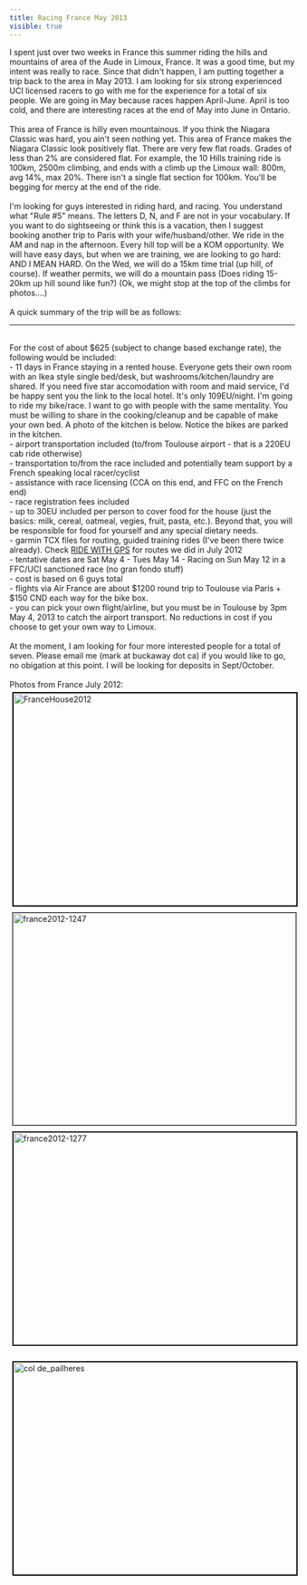 ---title: Racing France May 2013visible: true---<div>
  I spent just over two weeks in France this summer riding the hills and mountains of area of the Aude in Limoux, France. It was a good time, but my intent was really to race. Since that didn't happen, I am putting together a trip back to the area in May 2013. I am looking for six strong experienced UCI licensed racers to go with me for the experience for a total of six people. We are going in May because races happen April-June. April is too cold, and there are interesting races at the end of May into June in Ontario.<br /><br />This area of France is hilly even mountainous. If you think the Niagara Classic was hard, you ain't seen nothing yet. This area of France makes the Niagara Classic look positively flat. There are very few flat roads. Grades of less than 2% are considered flat. For example, the 10 Hills training ride is 100km, 2500m climbing, and ends with a climb up the Limoux wall: 800m, avg 14%, max 20%. There isn't a single flat section for 100km. You'll be begging for mercy at the end of the ride.<br /><br />I'm looking for guys interested in riding hard, and racing. You understand what "Rule #5" means. The letters D, N, and F are not in your vocabulary. If you want to do sightseeing or think this is a vacation, then I suggest booking another trip to Paris with your wife/husband/other. We ride in the AM and nap in the afternoon. Every hill top will be a KOM opportunity. We will have easy days, but when we are training, we are looking to go hard: AND I MEAN HARD. On the Wed, we will do a 15km time trial (up hill, of course). If weather permits, we will do a mountain pass (Does riding 15-20km up hill sound like fun?) (Ok, we might stop at the top of the climbs for photos....)<br /><br />A quick summary of the trip will be as follows:<br />
  
  <hr id="system-readmore" />
  
  <br />For the cost of about $625 (subject to change based exchange rate), the following would be included:<br />- 11 days in France staying in a rented house. Everyone gets their own room with an Ikea style single bed/desk, but washrooms/kitchen/laundry are shared. If you need five star accomodation with room and maid service, I'd be happy sent you the link to the local hotel. It's only 109EU/night. I'm going to ride my bike/race. I want to go with people with the same mentality. You must be willing to share in the cooking/cleanup and be capable of make your own bed. A photo of the kitchen is below. Notice the bikes are parked in the kitchen.<br />- airport transportation included (to/from Toulouse airport - that is a 220EU cab ride otherwise)<br />- transportation to/from the race included and potentially team support by a French speaking local racer/cyclist<br />- assistance with race licensing (CCA on this end, and FFC on the French end)<br />- race registration fees included<br />- up to 30EU included per person to cover food for the house (just the basics: milk, cereal, oatmeal, vegies, fruit, pasta, etc.). Beyond that, you will be responsible for food for yourself and any special dietary needs.<br />- garmin TCX files for routing, guided training rides (I've been there twice already). Check <a href="http://ridewithgps.com/users/95680" target="_blank">RIDE WITH GPS</a> for routes we did in July 2012<br />- tentative dates are Sat May 4 - Tues May 14 - Racing on Sun May 12 in a FFC/UCI sanctioned race (no gran fondo stuff)<br />- cost is based on 6 guys total<br />- flights via Air France are about $1200 round trip to Toulouse via Paris + $150 CND each way for the bike box.<br /><span id="_plain_text_marker">- you can pick your own flight/airline, but you must be in Toulouse by 3pm May 4, 2013 to catch the airport transport. No reductions in cost if you choose to get your own way to Limoux.</span><br /><br />At the moment, I am looking for four more interested people for a total of seven. Please email me (mark at buckaway dot ca) if you would like to go, no obigation at this point. I will be looking for deposits in Sept/October.&nbsp;<br /><br />Photos from France July 2012:<br /><img src="images/photos/FranceHouse2012.jpg" width="500" height="375" alt="FranceHouse2012" style="margin: 5px; border: 2px solid #000000;" /><br /><img src="images/photos/france2012-1247.jpg" width="500" height="375" alt="france2012-1247" style="margin: 5px; border: 1px solid #000000;" /><br /><img src="images/photos/france2012-1277.jpg" width="500" height="375" alt="france2012-1277" style="margin: 5px; border-width: 2px; border-style: solid;" />&nbsp;<br /><img src="images/photos/col_de_pailheres.jpg" width="500" height="375" alt="col de_pailheres" style="margin: 5px; border: 2px solid #000000;" />&nbsp;
</div>